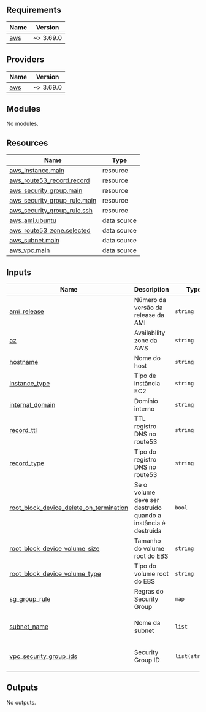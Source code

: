 ## Requirements

| Name | Version |
|------|---------|
| <a name="requirement_aws"></a> [aws](#requirement\_aws) | ~> 3.69.0 |

## Providers

| Name | Version |
|------|---------|
| <a name="provider_aws"></a> [aws](#provider\_aws) | ~> 3.69.0 |

## Modules

No modules.

## Resources

| Name | Type |
|------|------|
| [aws_instance.main](https://registry.terraform.io/providers/hashicorp/aws/latest/docs/resources/instance) | resource |
| [aws_route53_record.record](https://registry.terraform.io/providers/hashicorp/aws/latest/docs/resources/route53_record) | resource |
| [aws_security_group.main](https://registry.terraform.io/providers/hashicorp/aws/latest/docs/resources/security_group) | resource |
| [aws_security_group_rule.main](https://registry.terraform.io/providers/hashicorp/aws/latest/docs/resources/security_group_rule) | resource |
| [aws_security_group_rule.ssh](https://registry.terraform.io/providers/hashicorp/aws/latest/docs/resources/security_group_rule) | resource |
| [aws_ami.ubuntu](https://registry.terraform.io/providers/hashicorp/aws/latest/docs/data-sources/ami) | data source |
| [aws_route53_zone.selected](https://registry.terraform.io/providers/hashicorp/aws/latest/docs/data-sources/route53_zone) | data source |
| [aws_subnet.main](https://registry.terraform.io/providers/hashicorp/aws/latest/docs/data-sources/subnet) | data source |
| [aws_vpc.main](https://registry.terraform.io/providers/hashicorp/aws/latest/docs/data-sources/vpc) | data source |

## Inputs

| Name | Description | Type | Default | Required |
|------|-------------|------|---------|:--------:|
| <a name="input_ami_release"></a> [ami\_release](#input\_ami\_release) | Número da versão da release da AMI | `string` | `"v0.7.2"` | no |
| <a name="input_az"></a> [az](#input\_az) | Availability zone da AWS | `string` | `"us-east-2a"` | no |
| <a name="input_hostname"></a> [hostname](#input\_hostname) | Nome do host | `string` | `"hostname"` | no |
| <a name="input_instance_type"></a> [instance\_type](#input\_instance\_type) | Tipo de instância EC2 | `string` | `"t3.micro"` | no |
| <a name="input_internal_domain"></a> [internal\_domain](#input\_internal\_domain) | Domínio interno | `string` | `"internal.gomex.me."` | no |
| <a name="input_record_ttl"></a> [record\_ttl](#input\_record\_ttl) | TTL registro DNS no route53 | `string` | `"10"` | no |
| <a name="input_record_type"></a> [record\_type](#input\_record\_type) | Tipo do registro DNS no route53 | `string` | `"A"` | no |
| <a name="input_root_block_device_delete_on_termination"></a> [root\_block\_device\_delete\_on\_termination](#input\_root\_block\_device\_delete\_on\_termination) | Se o volume deve ser destruído quando a instância é destruída | `bool` | `true` | no |
| <a name="input_root_block_device_volume_size"></a> [root\_block\_device\_volume\_size](#input\_root\_block\_device\_volume\_size) | Tamanho do volume root do EBS | `string` | `"8"` | no |
| <a name="input_root_block_device_volume_type"></a> [root\_block\_device\_volume\_type](#input\_root\_block\_device\_volume\_type) | Tipo do volume root do EBS | `string` | `"gp2"` | no |
| <a name="input_sg_group_rule"></a> [sg\_group\_rule](#input\_sg\_group\_rule) | Regras do Security Group | `map` | `{}` | no |
| <a name="input_subnet_name"></a> [subnet\_name](#input\_subnet\_name) | Nome da subnet | `list` | <pre>[<br>  "descomplicando"<br>]</pre> | no |
| <a name="input_vpc_security_group_ids"></a> [vpc\_security\_group\_ids](#input\_vpc\_security\_group\_ids) | Security Group ID | `list(string)` | <pre>[<br>  "sg-0ade73fdb498a6b47"<br>]</pre> | no |

## Outputs

No outputs.
